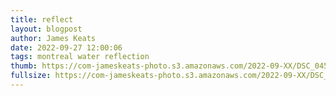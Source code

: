 ```yaml
---
title: reflect
layout: blogpost
author: James Keats
date: 2022-09-27 12:00:06
tags: montreal water reflection
thumb: https://com-jameskeats-photo.s3.amazonaws.com/2022-09-XX/DSC_0453_thumb.jpg
fullsize: https://com-jameskeats-photo.s3.amazonaws.com/2022-09-XX/DSC_0453.jpg
---
```

